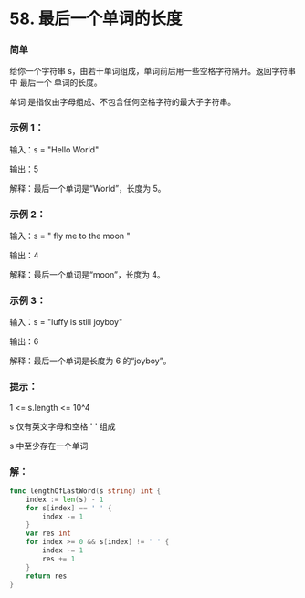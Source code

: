 # 58. 最后一个单词的长度

### 简单

给你一个字符串 s，由若干单词组成，单词前后用一些空格字符隔开。返回字符串中 最后一个 单词的长度。

单词 是指仅由字母组成、不包含任何空格字符的最大子字符串。

### 示例 1：

输入：s = "Hello World"

输出：5

解释：最后一个单词是“World”，长度为 5。

### 示例 2：

输入：s = "   fly me   to   the moon  "

输出：4

解释：最后一个单词是“moon”，长度为 4。

### 示例 3：

输入：s = "luffy is still joyboy"

输出：6

解释：最后一个单词是长度为 6 的“joyboy”。
 
### 提示：

1 <= s.length <= 10^4

s 仅有英文字母和空格 ' ' 组成

s 中至少存在一个单词

### 解：

```go
func lengthOfLastWord(s string) int {
	index := len(s) - 1
	for s[index] == ' ' {
		index -= 1
	}
	var res int
	for index >= 0 && s[index] != ' ' {
		index -= 1
		res += 1
	}
	return res
}
```